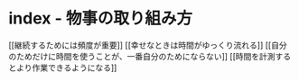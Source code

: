 # index - 物事の取り組み方

[[継続するためには頻度が重要]]
[[幸せなときは時間がゆっくり流れる]]
[[自分のためだけに時間を使うことが、一番自分のためにならない]]
[[時間を計測するとより作業できるようになる]]